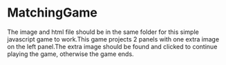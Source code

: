 # MatchingGame

The image and html file should be in the same folder for this simple javascript game to work.This game projects 2 panels 
with one extra image on the left panel.The extra image should be found and clicked to continue playing the game, otherwise
the game ends.
